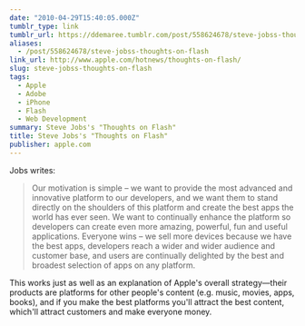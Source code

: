 ```yaml
---
date: "2010-04-29T15:40:05.000Z"
tumblr_type: link
tumblr_url: https://ddemaree.tumblr.com/post/558624678/steve-jobss-thoughts-on-flash
aliases:
  - /post/558624678/steve-jobss-thoughts-on-flash
link_url: http://www.apple.com/hotnews/thoughts-on-flash/
slug: steve-jobss-thoughts-on-flash
tags:
  - Apple
  - Adobe
  - iPhone
  - Flash
  - Web Development
summary: Steve Jobs's "Thoughts on Flash"
title: Steve Jobs's "Thoughts on Flash"
publisher: apple.com
---
```


Jobs writes:

> Our motivation is simple – we want to provide the most advanced and innovative platform to our developers, and we want them to stand directly on the shoulders of this platform and create the best apps the world has ever seen. We want to continually enhance the platform so developers can create even more amazing, powerful, fun and useful applications. Everyone wins – we sell more devices because we have the best apps, developers reach a wider and wider audience and customer base, and users are continually delighted by the best and broadest selection of apps on any platform.

This works just as well as an explanation of Apple's overall strategy—their products are platforms for other people's content (e.g. music, movies, apps, books), and if you make the best platforms you'll attract the best content, which'll attract customers and make everyone money.
